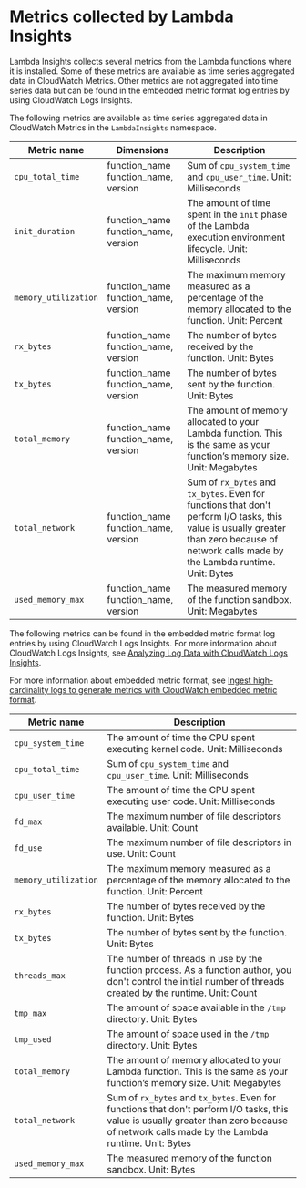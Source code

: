 # Metrics collected by Lambda Insights<a name="Lambda-Insights-metrics"></a>

Lambda Insights collects several metrics from the Lambda functions where it is installed\. Some of these metrics are available as time series aggregated data in CloudWatch Metrics\. Other metrics are not aggregated into time series data but can be found in the embedded metric format log entries by using CloudWatch Logs Insights\.

The following metrics are available as time series aggregated data in CloudWatch Metrics in the `LambdaInsights` namespace\.


| Metric name | Dimensions | Description | 
| --- | --- | --- | 
|  `cpu_total_time` |  function\_name function\_name, version  |  Sum of `cpu_system_time` and `cpu_user_time`\. Unit: Milliseconds  | 
|  `init_duration` |  function\_name function\_name, version  |  The amount of time spent in the `init` phase of the Lambda execution environment lifecycle\. Unit: Milliseconds  | 
|  `memory_utilization` |  function\_name function\_name, version  |  The maximum memory measured as a percentage of the memory allocated to the function\. Unit: Percent  | 
|  `rx_bytes` |  function\_name function\_name, version  |  The number of bytes received by the function\. Unit: Bytes  | 
|  `tx_bytes` |  function\_name function\_name, version  |  The number of bytes sent by the function\. Unit: Bytes  | 
|  `total_memory` |  function\_name function\_name, version  |  The amount of memory allocated to your Lambda function\. This is the same as your function’s memory size\. Unit: Megabytes  | 
|  `total_network` |  function\_name function\_name, version  |  Sum of `rx_bytes` and `tx_bytes`\. Even for functions that don't perform I/O tasks, this value is usually greater than zero because of network calls made by the Lambda runtime\. Unit: Bytes  | 
|  `used_memory_max` |  function\_name function\_name, version  |  The measured memory of the function sandbox\. Unit: Megabytes  | 

The following metrics can be found in the embedded metric format log entries by using CloudWatch Logs Insights\. For more information about CloudWatch Logs Insights, see [ Analyzing Log Data with CloudWatch Logs Insights](https://docs.aws.amazon.com/AmazonCloudWatch/latest/logs/AnalyzingLogData.html)\.

For more information about embedded metric format, see [Ingest high\-cardinality logs to generate metrics with CloudWatch embedded metric format](CloudWatch_Embedded_Metric_Format.md)\.


| Metric name | Description | 
| --- | --- | 
|  `cpu_system_time` |  The amount of time the CPU spent executing kernel code\. Unit: Milliseconds  | 
|  `cpu_total_time` |  Sum of `cpu_system_time` and `cpu_user_time`\. Unit: Milliseconds  | 
|  `cpu_user_time` |  The amount of time the CPU spent executing user code\. Unit: Milliseconds  | 
|  `fd_max` |  The maximum number of file descriptors available\. Unit: Count  | 
|  `fd_use` |  The maximum number of file descriptors in use\. Unit: Count  | 
|  `memory_utilization` |  The maximum memory measured as a percentage of the memory allocated to the function\. Unit: Percent  | 
|  `rx_bytes` |  The number of bytes received by the function\. Unit: Bytes  | 
|  `tx_bytes` |  The number of bytes sent by the function\. Unit: Bytes  | 
|  `threads_max` |  The number of threads in use by the function process\. As a function author, you don't control the initial number of threads created by the runtime\. Unit: Count  | 
|  `tmp_max` |  The amount of space available in the `/tmp` directory\. Unit: Bytes  | 
|  `tmp_used` |  The amount of space used in the `/tmp` directory\. Unit: Bytes  | 
|  `total_memory` |  The amount of memory allocated to your Lambda function\. This is the same as your function’s memory size\. Unit: Megabytes  | 
|  `total_network` |  Sum of `rx_bytes` and `tx_bytes`\. Even for functions that don't perform I/O tasks, this value is usually greater than zero because of network calls made by the Lambda runtime\. Unit: Bytes  | 
|  `used_memory_max` |  The measured memory of the function sandbox\. Unit: Bytes  | 
